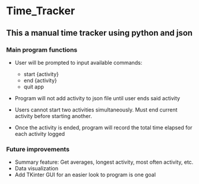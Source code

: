 # Time_Tracker

## This a manual time tracker using python and json

### Main program functions

- User will be prompted to input available commands:
    - start {activity}
    - end {activity}
    - quit app

- Program will not add activity to json file until user ends said activity
- Users cannot start two activities simultaneously. Must end current activity before starting another.
- Once the activity is ended, program will record the total time elapsed for each activity logged

### Future improvements
- Summary feature: Get averages, longest activity, most often activity, etc.
- Data visualization
- Add TKinter GUI for an easier look to program is one goal

